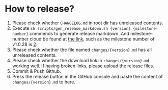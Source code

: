 # How to release?
1. Please check whether `CHANGELOG.md` in root dir has unreleased contents.
2. Execute `sh scripts/gen_release_markdown.sh {version} {milestone-number}` commends to generate release markdown. And milestone-number cloud be found at [the link](https://github.com/alibaba/ilogtail/milestones), such as the milestone number of v1.0.28 is [2](https://github.com/alibaba/ilogtail/milestone/2).
3. Please check whether the file named `changes/{version}.md` has all unreleased contents.
4. Please check whether the download link in `changes/{version}.md` working well. If having broken links, please upload the release files.
5. Commit & Push Github.
6. Press the release button in the GitHub console and paste the content of `changes/{version}.md` to here.
